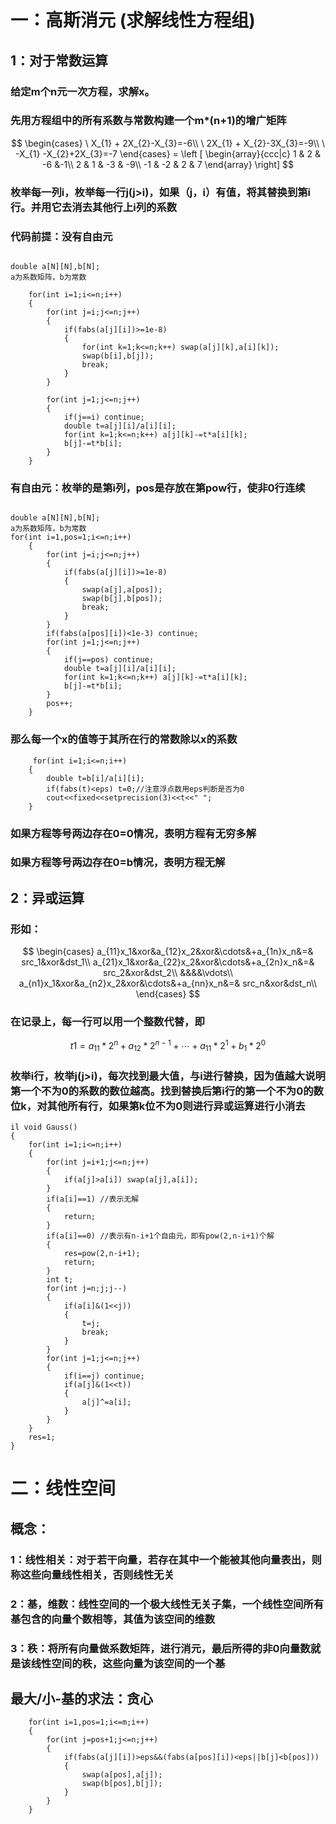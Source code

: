 # 一：高斯消元 (求解线性方程组)

## 1：对于常数运算
### 给定m个n元一次方程，求解x。

### 先用方程组中的所有系数与常数构建一个m*(n+1)的增广矩阵

$$
\begin{cases}
 \ X_{1} + 2X_{2}-X_{3}=-6\\
 \ 2X_{1} + X_{2}-3X_{3}=-9\\
 \ -X_{1}  -X_{2}+2X_{3}=-7
\end{cases} = 
 \left [
    \begin{array}{ccc|c}
    1 & 2 & -6 &-1\\
    2 & 1 & -3 & -9\\
    -1 & -2 & 2 & 7
    \end{array}
 \right]
 $$

### 枚举每一列i，枚举每一行j(j>i)，如果（j，i）有值，将其替换到第i行。并用它去消去其他行上i列的系数

### 代码前提：没有自由元
~~~

double a[N][N],b[N];
a为系数矩阵，b为常数

    for(int i=1;i<=n;i++)
    {
        for(int j=i;j<=n;j++)
        {
            if(fabs(a[j][i])>=1e-8)
            {
                for(int k=1;k<=n;k++) swap(a[j][k],a[i][k]);
                swap(b[i],b[j]);
                break;
            }
        }

        for(int j=1;j<=n;j++)
        {
            if(j==i) continue;
            double t=a[j][i]/a[i][i];
            for(int k=1;k<=n;k++) a[j][k]-=t*a[i][k];
            b[j]-=t*b[i];
        }
    }
~~~
 
### 有自由元：枚举的是第i列，pos是存放在第pow行，使非0行连续

~~~

double a[N][N],b[N];
a为系数矩阵，b为常数
for(int i=1,pos=1;i<=n;i++)
    {
        for(int j=i;j<=n;j++)
        {
            if(fabs(a[j][i])>=1e-8)
            {
                swap(a[j],a[pos]);
                swap(b[j],b[pos]);
                break;
            }
        }
        if(fabs(a[pos][i])<1e-3) continue;
        for(int j=1;j<=n;j++)
        {
            if(j==pos) continue;
            double t=a[j][i]/a[i][i];
            for(int k=1;k<=n;k++) a[j][k]-=t*a[i][k];
            b[j]-=t*b[i];
        }
        pos++;
    }
~~~

 ### 那么每一个x的值等于其所在行的常数除以x的系数
 ~~~
      for(int i=1;i<=n;i++)
     {
         double t=b[i]/a[i][i];
         if(fabs(t)<eps) t=0;//注意浮点数用eps判断是否为0
         cout<<fixed<<setprecision(3)<<t<<" ";
     }
~~~
 
### 如果方程等号两边存在0=0情况，表明方程有无穷多解

### 如果方程等号两边存在0=b情况，表明方程无解

 ## 2：异或运算

 ### 形如：
$$
\begin{cases} 
		a_{11}x_1&xor&a_{12}x_2&xor&\cdots&+a_{1n}x_n&=& src_1&xor&dst_1\\
        a_{21}x_1&xor&a_{22}x_2&xor&\cdots&+a_{2n}x_n&=& src_2&xor&dst_2\\
		&&&&\vdots\\
		a_{n1}x_1&xor&a_{n2}x_2&xor&\cdots&+a_{nn}x_n&=& src_n&xor&dst_n\\		
\end{cases}
$$

### 在记录上，每一行可以用一个整数代替，即

$$ t1=a_{11}*2^{n} +  a_{12}*2^{n-1}+\cdots+a_{11}*2^1+b_1*2^0
$$

### 枚举i行，枚举j(j>i)，每次找到最大值，与i进行替换，因为值越大说明第一个不为0的系数的数位越高。找到替换后第i行的第一个不为0的数位k，对其他所有行，如果第k位不为0则进行异或运算进行小消去

~~~
il void Gauss()
{
    for(int i=1;i<=n;i++)
    {
        for(int j=i+1;j<=n;j++)
        {
            if(a[j]>a[i]) swap(a[j],a[i]);
        }
        if(a[i]==1) //表示无解
        {
            return;
        }
        if(a[i]==0) //表示有n-i+1个自由元，即有pow(2,n-i+1)个解
        {
            res=pow(2,n-i+1);
            return;
        }
        int t;
        for(int j=n;j;j--)
        {
            if(a[i]&(1<<j))
            {
                t=j;
                break;
            }
        }
        for(int j=1;j<=n;j++)
        {
            if(i==j) continue;
            if(a[j]&(1<<t))
            {
                a[j]^=a[i];
            }
        }
    }
    res=1;
}
~~~

# 二：线性空间

## 概念：

### 1：线性相关：对于若干向量，若存在其中一个能被其他向量表出，则称这些向量线性相关，否则线性无关

### 2：基，维数：线性空间的一个极大线性无关子集，一个线性空间所有基包含的向量个数相等，其值为该空间的维数

### 3：秩：将所有向量做系数矩阵，进行消元，最后所得的非0向量数就是该线性空间的秩，这些向量为该空间的一个基

## 最大/小-基的求法：贪心

~~~
    for(int i=1,pos=1;i<=m;i++)
    {
        for(int j=pos+1;j<=n;j++)
        {
            if(fabs(a[j][i])>eps&&(fabs(a[pos][i])<eps||b[j]<b[pos]))
            {
                swap(a[pos],a[j]);
                swap(b[pos],b[j]);
            }
        }
    }
~~~